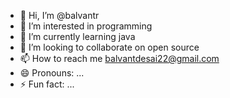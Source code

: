 - 👋 Hi, I’m @balvantr
- 👀 I’m interested in programming 
- 🌱 I’m currently learning java
- 💞️ I’m looking to collaborate on open source
- 📫 How to reach me balvantdesai22@gmail.com
- 😄 Pronouns: ...
- ⚡ Fun fact: ...

<!---
balvantr/balvantr is a ✨ special ✨ repository because its `README.md` (this file) appears on your GitHub profile.
You can click the Preview link to take a look at your changes.
--->
